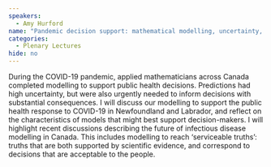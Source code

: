 ```yaml
---
speakers:
  - Amy Hurford
name: "Pandemic decision support: mathematical modelling, uncertainty, and serviceable truths"
categories:
  - Plenary Lectures
hide: no
---
```

During the COVID-19 pandemic, applied mathematicians across Canada completed modelling to support public health decisions. Predictions had high uncertainty, but were also urgently needed to inform decisions with substantial consequences. I will discuss our modelling to support the public health response to COVID-19 in Newfoundland and Labrador, and reflect on the characteristics of models that might best support decision-makers. I will highlight recent discussions describing the future of infectious disease modelling in Canada. This includes modelling to reach ‘serviceable truths’: truths that are both supported by scientific evidence, and correspond to decisions that are acceptable to the people.
